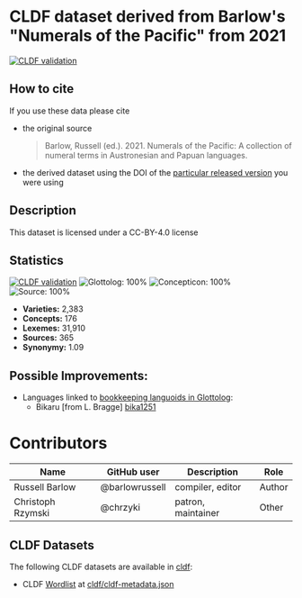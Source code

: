 # CLDF dataset derived from Barlow's "Numerals of the Pacific" from 2021

[![CLDF validation](https://github.com/numeralbank/barlowpacific/workflows/CLDF-validation/badge.svg)](https://github.com/numeralbank/barlowpacific/actions?query=workflow%3ACLDF-validation)

## How to cite

If you use these data please cite
- the original source
  > Barlow, Russell (ed.). 2021. Numerals of the Pacific: A collection of numeral terms in Austronesian and Papuan languages.
- the derived dataset using the DOI of the [particular released version](../../releases/) you were using

## Description


This dataset is licensed under a CC-BY-4.0 license

## Statistics


[![CLDF validation](https://github.com/numeralbank/barlowpacific/workflows/CLDF-validation/badge.svg)](https://github.com/numeralbank/barlowpacific/actions?query=workflow%3ACLDF-validation)
![Glottolog: 100%](https://img.shields.io/badge/Glottolog-100%25-brightgreen.svg "Glottolog: 100%")
![Concepticon: 100%](https://img.shields.io/badge/Concepticon-100%25-brightgreen.svg "Concepticon: 100%")
![Source: 100%](https://img.shields.io/badge/Source-100%25-brightgreen.svg "Source: 100%")

- **Varieties:** 2,383
- **Concepts:** 176
- **Lexemes:** 31,910
- **Sources:** 365
- **Synonymy:** 1.09

## Possible Improvements:

- Languages linked to [bookkeeping languoids in Glottolog](http://glottolog.org/glottolog/glottologinformation#bookkeepinglanguoids):
  - Bikaru [from L. Bragge] [bika1251](http://glottolog.org/resource/languoid/id/bika1251)



# Contributors

Name | GitHub user | Description |Role
--- | --- | --- | ---
Russell Barlow | @barlowrussell | compiler, editor | Author
Christoph Rzymski | @chrzyki | patron, maintainer | Other




## CLDF Datasets

The following CLDF datasets are available in [cldf](cldf):

- CLDF [Wordlist](https://github.com/cldf/cldf/tree/master/modules/Wordlist) at [cldf/cldf-metadata.json](cldf/cldf-metadata.json)